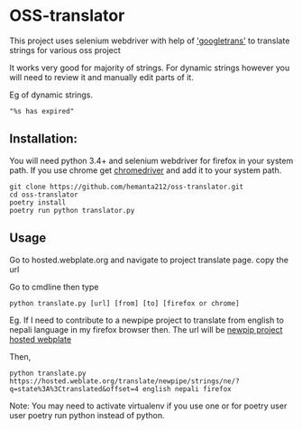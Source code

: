 # OSS-translator

This project uses selenium webdriver with help of ['googletrans'](https://pypi.org/project/googletrans) to translate strings for various oss project

It works very good for majority of strings. For dynamic strings however you will need to review it and manually edit parts of it.

Eg of dynamic strings.

    "%s has expired"

## Installation:

You will need python 3.4+ and selenium webdriver for firefox in your system path. If you use chrome get [chromedriver](http://chromedriver.chromium.org/downloads/) and add it to your system path.

```
git clone https://github.com/hemanta212/oss-translator.git
cd oss-translator
poetry install
poetry run python translator.py
```

## Usage

Go to hosted.webplate.org and navigate to project translate page. copy the url

Go to cmdline then type

```
python translate.py [url] [from] [to] [firefox or chrome]
```

Eg. If I need to contribute to a newpipe project to translate from english to nepali language in my firefox browser then.
The url will be [newpip project hosted webplate](https://hosted.weblate.org/translate/newpipe/strings/ne/?q=state%3A%3Ctranslated&offset=4)

Then,

```
python translate.py https://hosted.weblate.org/translate/newpipe/strings/ne/?q=state%3A%3Ctranslated&offset=4 english nepali firefox
```

Note: You may need to activate virtualenv if you use one or for poetry user user poetry run python instead of python.

